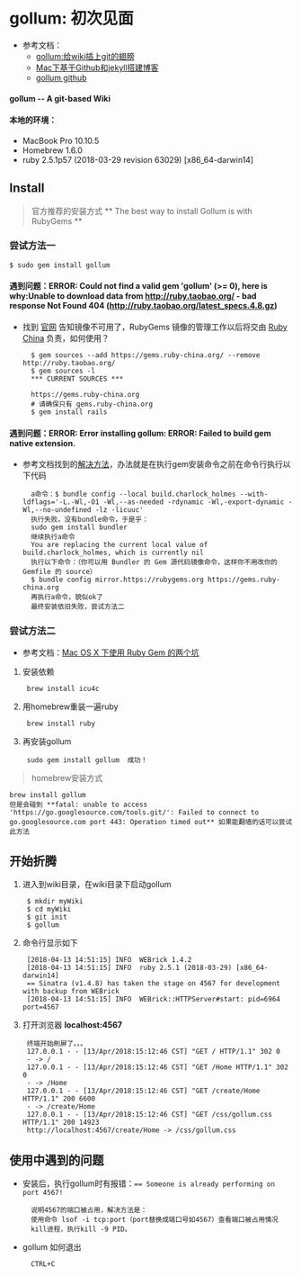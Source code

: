 gollum: 初次见面 
==================================== 

- 参考文档：
	- [gollum:给wiki插上git的翅膀](https://www.jianshu.com/p/9c35812b9bae)
	- [Mac下基于Github和jekyll搭建博客](https://www.jianshu.com/p/779379e48ee9)
	- [gollum github](https://github.com/gollum/gollum)
	


#### gollum -- A git-based Wiki

#### 本地的环境：
- MacBook Pro 10.10.5
- Homebrew 1.6.0
- ruby 2.5.1p57 (2018-03-29 revision 63029) [x86_64-darwin14]

## Install
> 官方推荐的安装方式
> ** The best way to install Gollum is with RubyGems **

### 尝试方法一

	$ sudo gem install gollum
	
#### 遇到问题：ERROR:  Could not find a valid gem 'gollum' (>= 0), here is why:Unable to download data from http://ruby.taobao.org/ - bad response Not Found 404 (http://ruby.taobao.org/latest_specs.4.8.gz)
- 找到 [官网](https://ruby.taobao.org/) 告知镜像不可用了，RubyGems 镜像的管理工作以后将交由 [Ruby China](https://gems.ruby-china.org) 负责，如何使用？
	
		$ gem sources --add https://gems.ruby-china.org/ --remove http://ruby.taobao.org/
		$ gem sources -l
		*** CURRENT SOURCES ***

		https://gems.ruby-china.org
		# 请确保只有 gems.ruby-china.org
		$ gem install rails
		
#### 遇到问题：ERROR:  Error installing gollum: ERROR: Failed to build gem native extension.
- 参考文档找到的[解决方法](https://stackoverflow.com/questions/21568592/deploy-gollum-wiki-with-engine-yard)，办法就是在执行gem安装命令之前在命令行执行以下代码
	
		a命令：$ bundle config --local build.charlock_holmes --with-ldflags='-L.-Wl,-O1 -Wl,--as-needed -rdynamic -Wl,-export-dynamic -Wl,--no-undefined -lz -licuuc'
		执行失败，没有bundle命令，于是乎：
		sudo gem install bundler
		继续执行a命令
		You are replacing the current local value of build.charlock_holmes, which is currently nil
		执行以下命令：（你可以用 Bundler 的 Gem 源代码镜像命令，这样你不用改你的 Gemfile 的 source）
		$ bundle config mirror.https://rubygems.org https://gems.ruby-china.org
		再执行a命令，貌似ok了
		最终安装依旧失败，尝试方法二


### 尝试方法二
- 参考文档：[Mac OS X 下使用 Ruby Gem 的两个坑](https://blog.csdn.net/u011303816/article/details/70185448)
1. 安装依赖
		
		brew install icu4c
		
2. 用homebrew重装一遍ruby

		brew install ruby
		
3. 再安装gollum
	
		sudo gem install gollum  成功！
		
		


> homebrew安装方式

	brew install gollum
	但是会碰到 **fatal: unable to access 'https://go.googlesource.com/tools.git/': Failed to connect to go.googlesource.com port 443: Operation timed out** 如果能翻墙的话可以尝试此方法
	
	
## 开始折腾
1. 进入到wiki目录，在wiki目录下启动gollum
	
		$ mkdir myWiki
		$ cd myWiki
		$ git init
		$ gollum
		
2. 命令行显示如下

		[2018-04-13 14:51:15] INFO  WEBrick 1.4.2
		[2018-04-13 14:51:15] INFO  ruby 2.5.1 (2018-03-29) [x86_64-darwin14]
		== Sinatra (v1.4.8) has taken the stage on 4567 for development with backup from WEBrick
		[2018-04-13 14:51:15] INFO  WEBrick::HTTPServer#start: pid=6964 port=4567
		
3. 打开浏览器 **localhost:4567**
		
		终端开始刷屏了。。。
		127.0.0.1 - - [13/Apr/2018:15:12:46 CST] "GET / HTTP/1.1" 302 0
		- -> /
		127.0.0.1 - - [13/Apr/2018:15:12:46 CST] "GET /Home HTTP/1.1" 302 0
		- -> /Home
		127.0.0.1 - - [13/Apr/2018:15:12:46 CST] "GET /create/Home HTTP/1.1" 200 6600
		- -> /create/Home
		127.0.0.1 - - [13/Apr/2018:15:12:46 CST] "GET /css/gollum.css HTTP/1.1" 200 14923
		http://localhost:4567/create/Home -> /css/gollum.css
		
## 使用中遇到的问题
- 安装后，执行gollum时有报错：`== Someone is already performing on port 4567!`
	
		说明4567的端口被占用，解决方法是：
		使用命令 lsof -i tcp:port（port替换成端口号如4567）查看端口被占用情况
		kill进程，执行kill -9 PID。
		
- gollum 如何退出

		CTRL+C  
